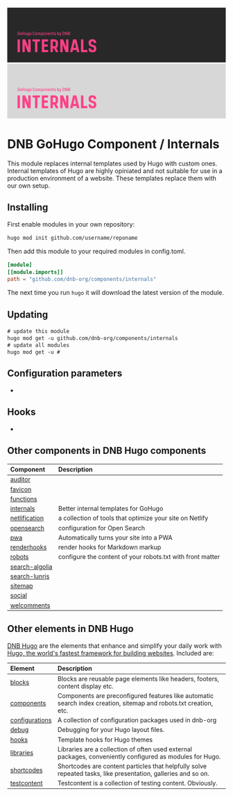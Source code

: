 <!--- CARD BEGIN --->

![DNB-Hugo/INTERNALS](.github/github-card-dark.png#gh-dark-mode-only)
![DNB-Hugo/INTERNALS](.github/github-card-light.png#gh-light-mode-only)

<!--- CARD END --->

# DNB GoHugo Component / Internals

This module replaces internal templates used by Hugo with custom ones. Internal templates of Hugo are highly opiniated and not suitable for use in a production environment of a website. These templates replace them with our own setup.

## Installing

First enable modules in your own repository:

```bash
hugo mod init github.com/username/reponame
```

Then add this module to your required modules in config.toml.

```toml
[module]
[[module.imports]]
path = "github.com/dnb-org/components/internals"
```

The next time you run `hugo` it will download the latest version of the module.

## Updating

```shell
# update this module
hugo mod get -u github.com/dnb-org/components/internals
# update all modules
hugo mod get -u #
```

## Configuration parameters

-

## Hooks

-

<!-- other_components -->

## Other components in DNB Hugo components

| Component                                                                        | Description                                                |
| :------------------------------------------------------------------------------- | :--------------------------------------------------------- |
| [auditor](https://github.com/dnb-org/components/tree/main/auditor)               |                                                            |
| [favicon](https://github.com/dnb-org/components/tree/main/favicon)               |                                                            |
| [functions](https://github.com/dnb-org/components/tree/main/functions)           |                                                            |
| [internals](https://github.com/dnb-org/components/tree/main/internals)           | Better internal templates for GoHugo                       |
| [netlification](https://github.com/dnb-org/components/tree/main/netlification)   | a collection of tools that optimize your site on Netlify   |
| [opensearch](https://github.com/dnb-org/components/tree/main/opensearch)         | configuration for Open Search                              |
| [pwa](https://github.com/dnb-org/components/tree/main/pwa)                       | Automatically turns your site into a PWA                   |
| [renderhooks](https://github.com/dnb-org/components/tree/main/renderhooks)       | render hooks for Markdown markup                           |
| [robots](https://github.com/dnb-org/components/tree/main/robots)                 | configure the content of your robots.txt with front matter |
| [search-algolia](https://github.com/dnb-org/components/tree/main/search-algolia) |                                                            |
| [search-lunrjs](https://github.com/dnb-org/components/tree/main/search-lunrjs)   |                                                            |
| [sitemap](https://github.com/dnb-org/components/tree/main/sitemap)               |                                                            |
| [social](https://github.com/dnb-org/components/tree/main/social)                 |                                                            |
| [welcomments](https://github.com/dnb-org/components/tree/main/welcomments)       |                                                            |

<!-- /other_components -->

<!-- other_elements -->

## Other elements in DNB Hugo

[DNB Hugo](https://github.com/dnb-org) are the elements that enhance and simplify your daily work with [Hugo, the world's fastest framework for building websites](https://gohugo.io/). Included are:

| Element                                                     | Description                                                                                                       |
| :---------------------------------------------------------- | :---------------------------------------------------------------------------------------------------------------- |
| [blocks](https://github.com/dnb-org/blocks)                 | Blocks are reusable page elements like headers, footers, content display etc.                                     |
| [components](https://github.com/dnb-org/components)         | Components are preconfigured features like automatic search index creation, sitemap and robots.txt creation, etc. |
| [configurations](https://github.com/dnb-org/configurations) | A collection of configuration packages used in dnb-org                                                            |
| [debug](https://github.com/dnb-org/debug)                   | Debugging for your Hugo layout files.                                                                             |
| [hooks](https://github.com/dnb-org/hooks)                   | Template hooks for Hugo themes                                                                                    |
| [libraries](https://github.com/dnb-org/libraries)           | Libraries are a collection of often used external packages, conveniently configured as modules for Hugo.          |
| [shortcodes](https://github.com/dnb-org/shortcodes)         | Shortcodes are content particles that helpfully solve repeated tasks, like presentation, galleries and so on.     |
| [testcontent](https://github.com/dnb-org/testcontent)       | Testcontent is a collection of testing content. Obviously.                                                        |

<!-- /other_elements -->
